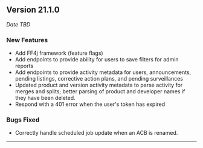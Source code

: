 
## Version 21.1.0
_Date TBD_

### New Features
* Add FF4j framework (feature flags)
* Add endpoints to provide ability for users to save filters for admin reports
* Add endpoints to provide activity metadata for users, announcements, pending listings, corrective action plans, and pending surveillances
* Updated product and version activity metadata to parse activity for merges and splits; better parsing of product and developer names if they have 
been deleted.
* Respond with a 401 error when the user's token has expired

### Bugs Fixed
* Correctly handle scheduled job update when an ACB is renamed.

---
